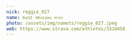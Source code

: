 ```yaml
---
nick: reggie_027
name: ʀᴇɢɪ ᴘʀᴀᴛᴀᴍᴀ ᴘᴜᴛᴜ
photo: /assets/img/namets/reggie_027.jpeg
web: https://www.strava.com/athletes/3310458
---
```

